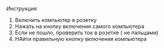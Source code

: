  *Инструкция*

 1.  Включить компьютер в розетку
 2.  Нажать на кнопку включения самого компьютера
 3.  Если не пошло, проверить ток в розетке ( не пальцами)
 4.  НАйти правильную кнопку включения компьютера
